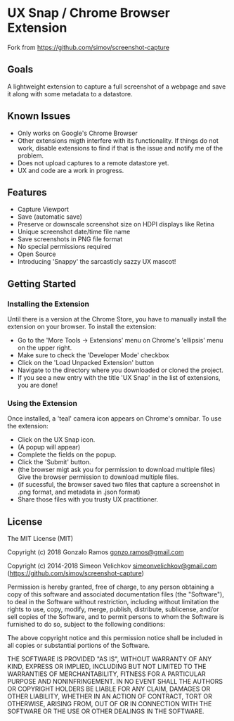 
# UX Snap / Chrome Browser Extension

Fork from https://github.com/simov/screenshot-capture

## Goals

A lightweight extension to capture a full screenshot of a webpage and save it along with some metadata to a datastore.

## Known Issues
- Only works on Google's Chrome Browser
- Other extensions migth interfere with its functionality. If things do not work, disable extensions to find if that is the issue and notify me of the problem.
- Does not upload captures to a remote datastore yet.
- UX and code are a work in progress.

## Features

- Capture Viewport
- Save (automatic save)
- Preserve or downscale screenshot size on HDPI displays like Retina
- Unique screenshot date/time file name
- Save screenshots in PNG file format
- No special permissions required
- Open Source
- Introducing 'Snappy' the sarcasticly sazzy UX mascot!


## Getting Started

### Installing the Extension

Until there is a version at the Chrome Store, you have to manually install the extension on your browser. To install the extension:
- Go to the 'More Tools -> Extensions' menu on Chrome's 'ellipsis' menu on the upper right.
- Make sure to check the 'Developer Mode' checkbox
- Click on the 'Load Unpacked Extension' button
- Navigate to the directory where you downloaded or cloned the project.
- If you see a new entry with the title 'UX Snap' in the list of extensions, you are done!

### Using the Extension

Once installed, a 'teal' camera icon appears on Chrome's omnibar. To use the extension:
- Click on the UX Snap icon.
- (A popup will appear) 
- Complete the fields on the popup.
- Click the 'Submit' button.
- (the browser migt ask you for permission to download multiple files) Give the browser permission to download multiple files.
- (if sucessful, the browser saved two files that capture a screenshot in .png format, and metadata in .json format)
- Share those files with you trusty UX practitioner.


## License

The MIT License (MIT)

Copyright (c) 2018 Gonzalo Ramos <gonzo.ramos@gmail.com>

Copyright (c) 2014-2018 Simeon Velichkov <simeonvelichkov@gmail.com> (https://github.com/simov/screenshot-capture)

Permission is hereby granted, free of charge, to any person obtaining a copy
of this software and associated documentation files (the "Software"), to deal
in the Software without restriction, including without limitation the rights
to use, copy, modify, merge, publish, distribute, sublicense, and/or sell
copies of the Software, and to permit persons to whom the Software is
furnished to do so, subject to the following conditions:

The above copyright notice and this permission notice shall be included in all
copies or substantial portions of the Software.

THE SOFTWARE IS PROVIDED "AS IS", WITHOUT WARRANTY OF ANY KIND, EXPRESS OR
IMPLIED, INCLUDING BUT NOT LIMITED TO THE WARRANTIES OF MERCHANTABILITY,
FITNESS FOR A PARTICULAR PURPOSE AND NONINFRINGEMENT. IN NO EVENT SHALL THE
AUTHORS OR COPYRIGHT HOLDERS BE LIABLE FOR ANY CLAIM, DAMAGES OR OTHER
LIABILITY, WHETHER IN AN ACTION OF CONTRACT, TORT OR OTHERWISE, ARISING FROM,
OUT OF OR IN CONNECTION WITH THE SOFTWARE OR THE USE OR OTHER DEALINGS IN THE
SOFTWARE.
